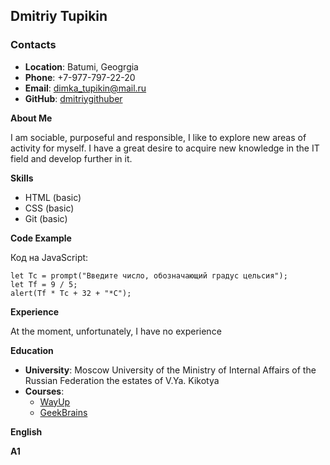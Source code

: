 ## **Dmitriy Tupikin**


### **Contacts**


* **Location**: Batumi, Geogrgia 
* **Phone**: +7-977-797-22-20
* **Email**: dimka_tupikin@mail.ru
* **GitHub**: [dmitriygithuber](https://github.com/Dmitriygithuber/)

**About Me**


I am sociable, purposeful and responsible, I like to explore new areas of activity for myself. I have a great desire to acquire new knowledge in the IT field and develop further in it.

**Skills**


* HTML (basic)
* CSS (basic)
* Git (basic)

**Code Example**

Код на JavaScript:
```
let Tc = prompt("Введите число, обозначающий градус цельсия");
let Tf = 9 / 5;
alert(Tf * Tc + 32 + "*С");
```

**Experience**


At the moment, unfortunately, I have no experience

**Education**


* **University**: Moscow University of the Ministry of Internal Affairs of the Russian Federation the estates of V.Ya. Kikotya
* **Courses**: 
    + [WayUp](https://wayup.in/ru/  "WayUp")
    + [GeekBrains](https://gb.ru/ "GeekBrains")

**English**


**A1**
